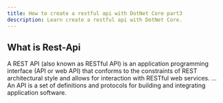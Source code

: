 ```yaml
---
title: How to create a restful api with DotNet Core part3
description: Learn create a restful api with DotNet Core.
---
```


## What is Rest-Api
A REST API (also known as RESTful API) is an application programming interface (API or web API) that conforms to the constraints of REST architectural style and allows for interaction with RESTful web services. ... An API is a set of definitions and protocols for building and integrating application software.

